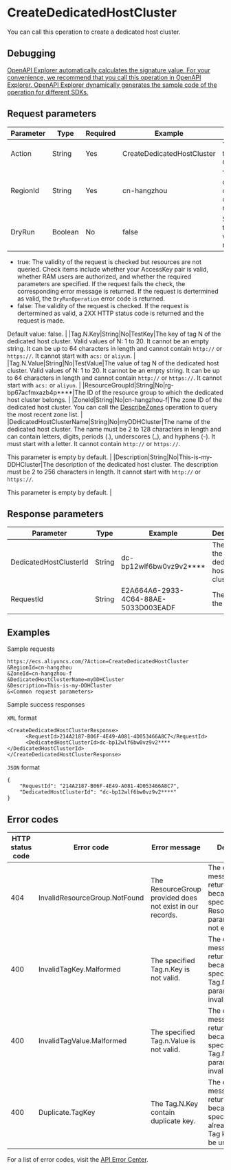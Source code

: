 # CreateDedicatedHostCluster

You can call this operation to create a dedicated host cluster.

## Debugging

[OpenAPI Explorer automatically calculates the signature value. For your convenience, we recommend that you call this operation in OpenAPI Explorer. OpenAPI Explorer dynamically generates the sample code of the operation for different SDKs.](https://api.aliyun.com/#product=Ecs&api=CreateDedicatedHostCluster&type=RPC&version=2014-05-26)

## Request parameters

|Parameter|Type|Required|Example|Description|
|---------|----|--------|-------|-----------|
|Action|String|Yes|CreateDedicatedHostCluster|The operation that you want to perform. Set the value to CreateDedicatedHostCluster. |
|RegionId|String|Yes|cn-hangzhou|The region ID of the dedicated host cluster. You can call the [DescribeRegions](~~25609~~) operation to query the most recent region list. |
|DryRun|Boolean|No|false|Specifies whether to check the validity of the request without actually making the request. Valid values:

-   true: The validity of the request is checked but resources are not queried. Check items include whether your AccessKey pair is valid, whether RAM users are authorized, and whether the required parameters are specified. If the request fails the check, the corresponding error message is returned. If the request is dertermined as valid, the `DryRunOperation` error code is returned.
-   false: The validity of the request is checked. If the request is dertermined as valid, a 2XX HTTP status code is returned and the request is made.

Default value: false. |
|Tag.N.Key|String|No|TestKey|The key of tag N of the dedicated host cluster. Valid values of N: 1 to 20. It cannot be an empty string. It can be up to 64 characters in length and cannot contain `http://` or `https://`. It cannot start with `acs:` or `aliyun`. |
|Tag.N.Value|String|No|TestValue|The value of tag N of the dedicated host cluster. Valid values of N: 1 to 20. It cannot be an empty string. It can be up to 64 characters in length and cannot contain `http://` or `https://`. It cannot start with `acs:` or `aliyun`. |
|ResourceGroupId|String|No|rg-bp67acfmxazb4p\*\*\*\*|The ID of the resource group to which the dedicated host cluster belongs. |
|ZoneId|String|No|cn-hangzhou-f|The zone ID of the dedicated host cluster. You can call the [DescribeZones](~~25610~~) operation to query the most recent zone list. |
|DedicatedHostClusterName|String|No|myDDHCluster|The name of the dedicated host cluster. The name must be 2 to 128 characters in length and can contain letters, digits, periods \(.\), underscores \(\_\), and hyphens \(-\). It must start with a letter. It cannot contain `http://` or `https://`.

This parameter is empty by default. |
|Description|String|No|This-is-my-DDHCluster|The description of the dedicated host cluster. The description must be 2 to 256 characters in length. It cannot start with `http://` or `https://`.

This parameter is empty by default. |

## Response parameters

|Parameter|Type|Example|Description|
|---------|----|-------|-----------|
|DedicatedHostClusterId|String|dc-bp12wlf6bw0vz9v2\*\*\*\*|The ID of the dedicated host cluster. |
|RequestId|String|E2A664A6-2933-4C64-88AE-5033D003EADF|The ID of the request. |

## Examples

Sample requests

```
https://ecs.aliyuncs.com/?Action=CreateDedicatedHostCluster
&RegionId=cn-hangzhou
&ZoneId=cn-hangzhou-f
&DedicatedHostClusterName=myDDHCluster
&Description=This-is-my-DDHCluster
&<Common request parameters>
```

Sample success responses

`XML` format

```
<CreateDedicatedHostClusterResponse>
      <RequestId>214A2187-B06F-4E49-A081-4D053466A8C7</RequestId>
      <DedicatedHostClusterId>dc-bp12wlf6bw0vz9v2****</DedicatedHostClusterId>
</CreateDedicatedHostClusterResponse>
```

`JSON` format

```
{
    "RequestId": "214A2187-B06F-4E49-A081-4D053466A8C7",
    "DedicatedHostClusterId": "dc-bp12wlf6bw0vz9v2****"
}
```

## Error codes

|HTTP status code|Error code|Error message|Description|
|----------------|----------|-------------|-----------|
|404|InvalidResourceGroup.NotFound|The ResourceGroup provided does not exist in our records.|The error message returned because the specified ResourceGroupId parameter does not exist.|
|400|InvalidTagKey.Malformed|The specified Tag.n.Key is not valid.|The error message returned because the specified Tag.N.Key parameter is invalid.|
|400|InvalidTagValue.Malformed|The specified Tag.n.Value is not valid.|The error message returned because the specified Tag.N.Value parameter is invalid.|
|400|Duplicate.TagKey|The Tag.N.Key contain duplicate key.|The error message returned because the specified tag key already exists. Tag keys must be unique.|

For a list of error codes, visit the [API Error Center](https://error-center.alibabacloud.com/status/product/Ecs).

